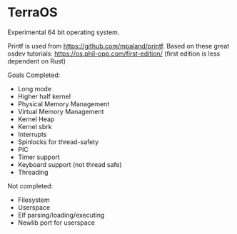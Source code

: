 # TerraOS
Experimental 64 bit operating system.

Printf is used from https://github.com/mpaland/printf. 
Based on these great osdev tutorials: https://os.phil-opp.com/first-edition/ 
(first edition is less dependent on Rust)

Goals
Completed:
* Long mode
* Higher half kernel
* Physical Memory Management
* Virtual Memory Management
* Kernel Heap
* Kernel sbrk
* Interrupts
* Spinlocks for thread-safety
* PIC
* Timer support
* Keyboard support (not thread safe)
* Threading

Not completed:
* Filesystem
* Userspace
* Elf parsing/loading/executing
* Newlib port for userspace
